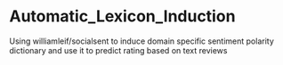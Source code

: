 # Automatic_Lexicon_Induction
Using  williamleif/socialsent to induce domain specific sentiment polarity dictionary and use it to predict rating based on text reviews
